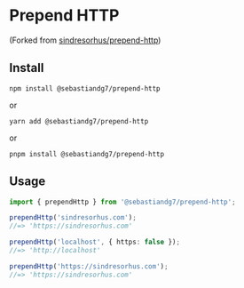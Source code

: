 

# Prepend HTTP

(Forked from [sindresorhus/prepend-http](https://github.com/sindresorhus/prepend-http))

## Install

`npm install @sebastiandg7/prepend-http`

or

`yarn add @sebastiandg7/prepend-http`

or

`pnpm install @sebastiandg7/prepend-http`


## Usage

```typescript
import { prependHttp } from '@sebastiandg7/prepend-http';

prependHttp('sindresorhus.com');
//=> 'https://sindresorhus.com'

prependHttp('localhost', { https: false });
//=> 'http://localhost'

prependHttp('https://sindresorhus.com');
//=> 'https://sindresorhus.com'
```
